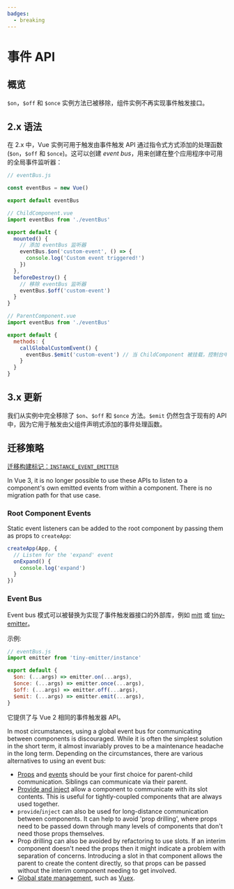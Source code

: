 ```yaml
---
badges:
  - breaking
---
```


# 事件 API <MigrationBadges :badges="$frontmatter.badges" />

## 概览

`$on`，`$off` 和 `$once` 实例方法已被移除，组件实例不再实现事件触发接口。

## 2.x 语法

在 2.x 中，Vue 实例可用于触发由事件触发 API 通过指令式方式添加的处理函数 (`$on`，`$off` 和 `$once`)。这可以创建 *event bus*，用来创建在整个应用程序中可用的全局事件监听器：

```js
// eventBus.js

const eventBus = new Vue()

export default eventBus
```

```js
// ChildComponent.vue
import eventBus from './eventBus'

export default {
  mounted() {
    // 添加 eventBus 监听器
    eventBus.$on('custom-event', () => {
      console.log('Custom event triggered!')
    })
  },
  beforeDestroy() {
    // 移除 eventBus 监听器
    eventBus.$off('custom-event')
  }
}
```

```js
// ParentComponent.vue
import eventBus from './eventBus'

export default {
  methods: {
    callGlobalCustomEvent() {
      eventBus.$emit('custom-event') // 当 ChildComponent 被挂载，控制台中将显示一条消息
    }
  }
}
```

## 3.x 更新

我们从实例中完全移除了 `$on`、`$off` 和 `$once` 方法。`$emit` 仍然包含于现有的 API 中，因为它用于触发由父组件声明式添加的事件处理函数。

## 迁移策略

[迁移构建标记：`INSTANCE_EVENT_EMITTER`](migration-build.html#兼容性配置)

<!-- TODO: translation -->
In Vue 3, it is no longer possible to use these APIs to listen to a component's own emitted events from within a component. There is no migration path for that use case.

### Root Component Events

Static event listeners can be added to the root component by passing them as props to `createApp`:

```js
createApp(App, {
  // Listen for the 'expand' event
  onExpand() {
    console.log('expand')
  }
})
```

### Event Bus

Event bus 模式可以被替换为实现了事件触发器接口的外部库，例如 [mitt](https://github.com/developit/mitt) 或 [tiny-emitter](https://github.com/scottcorgan/tiny-emitter)。

示例:

```js
// eventBus.js
import emitter from 'tiny-emitter/instance'

export default {
  $on: (...args) => emitter.on(...args),
  $once: (...args) => emitter.once(...args),
  $off: (...args) => emitter.off(...args),
  $emit: (...args) => emitter.emit(...args),
}
```

它提供了与 Vue 2 相同的事件触发器 API。

<!-- TODO: translation -->
In most circumstances, using a global event bus for communicating between components is discouraged. While it is often the simplest solution in the short term, it almost invariably proves to be a maintenance headache in the long term. Depending on the circumstances, there are various alternatives to using an event bus:

* [Props](/guide/component-basics.html#passing-data-to-child-components-with-props) and [events](/guide/component-basics.html#listening-to-child-components-events) should be your first choice for parent-child communication. Siblings can communicate via their parent.
* [Provide and inject](/guide/component-provide-inject.html) allow a component to communicate with its slot contents. This is useful for tightly-coupled components that are always used together.
* `provide`/`inject` can also be used for long-distance communication between components. It can help to avoid 'prop drilling', where props need to be passed down through many levels of components that don't need those props themselves.
* Prop drilling can also be avoided by refactoring to use slots. If an interim component doesn't need the props then it might indicate a problem with separation of concerns. Introducing a slot in that component allows the parent to create the content directly, so that props can be passed without the interim component needing to get involved.
* [Global state management](/guide/state-management.html), such as [Vuex](https://next.vuex.vuejs.org/).
